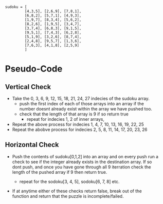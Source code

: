 ```
sudoku = [
         [4,3,5], [2,6,9], [7,8,1],
         [6,8,2], [5,7,1], [4,9,3],
         [1,9,7], [8,3,4], [5,6,2],
         [8,2,6], [1,9,5], [3,4,7],
         [3,7,4], [6,8,3], [9,1,5],
         [9,5,1], [7,4,3], [6,2,8],
         [5,1,9], [3,2,6], [8,7,4],
         [2,4,8], [9,5,7], [1,3,6],
         [7,6,3], [4,1,8], [2,5,9]
         ]
```


# Pseudo-Code

## Vertical Check
  - Take the 0, 3, 6, 9, 12, 15, 18, 21, 24, 27 indecies of the sudoku array.
    - push the first index of each of those arrays into an array if the number doesnt already exist within the array we have pushed too.
    - check that the length of that array is 9 if so return true
      - repeat for indecies 1, 2 of inner arrays,
  - Repeat the above process for indecies 1, 4, 7, 10, 13, 16, 19, 22, 25
  - Repeat the abobve process for indecies 2, 5, 8, 11, 14, 17, 20, 23, 26


## Horizontal Check
  - Push the contents of sudoku[0,1,2] into an array and on every push run a check to see if the integer already exists in the destination array.  If so dont push, and once you have gone through all 9 iterration check the length of the pushed array if 9 then return true. 
    - repeat for the sodoku[3, 4, 5], sodoku[6, 7, 8] etc.

- If at anytime either of these checks return false, break out of the function and return that the puzzle is incomplete/failed. 

